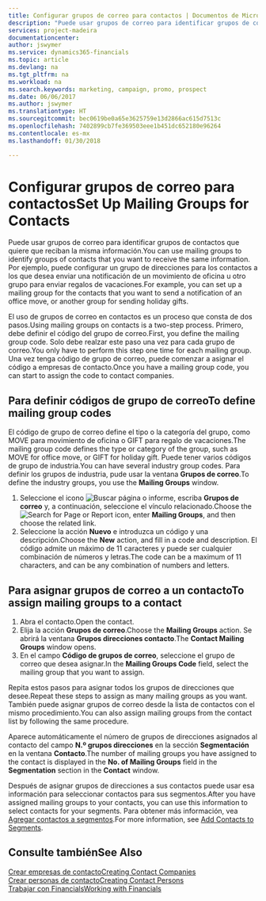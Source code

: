 ```yaml
---
title: Configurar grupos de correo para contactos | Documentos de Microsoft
description: "Puede usar grupos de correo para identificar grupos de contactos que deben recibir la misma información, por ejemplo, para una campaña de marketing o una promoción."
services: project-madeira
documentationcenter: 
author: jswymer
ms.service: dynamics365-financials
ms.topic: article
ms.devlang: na
ms.tgt_pltfrm: na
ms.workload: na
ms.search.keywords: marketing, campaign, promo, prospect
ms.date: 06/06/2017
ms.author: jswymer
ms.translationtype: HT
ms.sourcegitcommit: bec0619be0a65e3625759e13d2866ac615d7513c
ms.openlocfilehash: 7402899cb7fe369503eee1b451dc652180e96264
ms.contentlocale: es-mx
ms.lasthandoff: 01/30/2018

---
```

# <a name="set-up-mailing-groups-for-contacts"></a><span data-ttu-id="61fde-103">Configurar grupos de correo para contactos</span><span class="sxs-lookup"><span data-stu-id="61fde-103">Set Up Mailing Groups for Contacts</span></span>
<span data-ttu-id="61fde-104">Puede usar grupos de correo para identificar grupos de contactos que quiere que reciban la misma información.</span><span class="sxs-lookup"><span data-stu-id="61fde-104">You can use mailing groups to identify groups of contacts that you want to receive the same information.</span></span> <span data-ttu-id="61fde-105">Por ejemplo, puede configurar un grupo de direcciones para los contactos a los que desea enviar una notificación de un movimiento de oficina u otro grupo para enviar regalos de vacaciones.</span><span class="sxs-lookup"><span data-stu-id="61fde-105">For example, you can set up a mailing group for the contacts that you want to send a notification of an office move, or another group for sending holiday gifts.</span></span>

<span data-ttu-id="61fde-106">El uso de grupos de correo en contactos es un proceso que consta de dos pasos.</span><span class="sxs-lookup"><span data-stu-id="61fde-106">Using mailing groups on contacts is a two-step process.</span></span> <span data-ttu-id="61fde-107">Primero, debe definir el código del grupo de correo.</span><span class="sxs-lookup"><span data-stu-id="61fde-107">First, you define the mailing group code.</span></span> <span data-ttu-id="61fde-108">Solo debe realzar este paso una vez para cada grupo de correo.</span><span class="sxs-lookup"><span data-stu-id="61fde-108">You only have to perform this step one time for each mailing group.</span></span> <span data-ttu-id="61fde-109">Una vez tenga código de grupo de correo, puede comenzar a asignar el código a empresas de contacto.</span><span class="sxs-lookup"><span data-stu-id="61fde-109">Once you have a mailing group code, you can start to assign the code to contact companies.</span></span>

## <a name="to-define-mailing-group-codes"></a><span data-ttu-id="61fde-110">Para definir códigos de grupo de correo</span><span class="sxs-lookup"><span data-stu-id="61fde-110">To define mailing group codes</span></span>
<span data-ttu-id="61fde-111">El código de grupo de correo define el tipo o la categoría del grupo, como MOVE para movimiento de oficina o GIFT para regalo de vacaciones.</span><span class="sxs-lookup"><span data-stu-id="61fde-111">The mailing group code defines the type or category of the group, such as MOVE for office move, or GIFT for holiday gift.</span></span> <span data-ttu-id="61fde-112">Puede tener varios códigos de grupo de industria.</span><span class="sxs-lookup"><span data-stu-id="61fde-112">You can have several industry group codes.</span></span> <span data-ttu-id="61fde-113">Para definir los grupos de industria, pude usar la ventana **Grupos de correo**.</span><span class="sxs-lookup"><span data-stu-id="61fde-113">To define the industry groups, you use the **Mailing Groups** window.</span></span>

1. <span data-ttu-id="61fde-114">Seleccione el icono ![Buscar página o informe](media/ui-search/search_small.png "icono Buscar página o informe"), escriba **Grupos de correo** y, a continuación, seleccione el vínculo relacionado.</span><span class="sxs-lookup"><span data-stu-id="61fde-114">Choose the ![Search for Page or Report](media/ui-search/search_small.png "Search for Page or Report icon") icon, enter **Mailing Groups**, and then choose the related link.</span></span>
2. <span data-ttu-id="61fde-115">Seleccione la acción **Nuevo** e introduzca un código y una descripción.</span><span class="sxs-lookup"><span data-stu-id="61fde-115">Choose the **New** action, and fill in a code and description.</span></span> <span data-ttu-id="61fde-116">El código admite un máximo de 11 caracteres y puede ser cualquier combinación de números y letras.</span><span class="sxs-lookup"><span data-stu-id="61fde-116">The code can be a maximum of 11 characters, and can be any combination of numbers and letters.</span></span>

## <a name="AssignMailGroupContact"></a> <span data-ttu-id="61fde-117">Para asignar grupos de correo a un contacto</span><span class="sxs-lookup"><span data-stu-id="61fde-117">To assign mailing groups to a contact</span></span>
1. <span data-ttu-id="61fde-118">Abra el contacto.</span><span class="sxs-lookup"><span data-stu-id="61fde-118">Open the contact.</span></span>
2. <span data-ttu-id="61fde-119">Elija la acción **Grupos de correo**.</span><span class="sxs-lookup"><span data-stu-id="61fde-119">Choose the **Mailing Groups** action.</span></span> <span data-ttu-id="61fde-120">Se abrirá la ventana **Grupos direcciones contacto**.</span><span class="sxs-lookup"><span data-stu-id="61fde-120">The **Contact Mailing Groups** window opens.</span></span>
3. <span data-ttu-id="61fde-121">En el campo **Código de grupos de correo**, seleccione el grupo de correo que desea asignar.</span><span class="sxs-lookup"><span data-stu-id="61fde-121">In the **Mailing Groups Code** field, select the mailing group that you want to assign.</span></span>

<span data-ttu-id="61fde-122">Repita estos pasos para asignar todos los grupos de direcciones que desee.</span><span class="sxs-lookup"><span data-stu-id="61fde-122">Repeat these steps to assign as many mailing groups as you want.</span></span> <span data-ttu-id="61fde-123">También puede asignar grupos de correo desde la lista de contactos con el mismo procedimiento.</span><span class="sxs-lookup"><span data-stu-id="61fde-123">You can also assign mailing groups from the contact list by following the same procedure.</span></span>

<span data-ttu-id="61fde-124">Aparece automáticamente el número de grupos de direcciones asignados al contacto del campo **N.º grupos direcciones** en la sección **Segmentación** en la ventana **Contacto**.</span><span class="sxs-lookup"><span data-stu-id="61fde-124">The number of mailing groups you have assigned to the contact is displayed in the **No. of Mailing Groups** field in the **Segmentation** section in the **Contact** window.</span></span>

<span data-ttu-id="61fde-125">Después de asignar grupos de direcciones a sus contactos puede usar esa información para seleccionar contactos para sus segmentos.</span><span class="sxs-lookup"><span data-stu-id="61fde-125">After you have assigned mailing groups to your contacts, you can use this information to select contacts for your segments.</span></span> <span data-ttu-id="61fde-126">Para obtener más información, vea [Agregar contactos a segmentos](marketing-add-contact-segment.md).</span><span class="sxs-lookup"><span data-stu-id="61fde-126">For more information, see [Add Contacts to Segments](marketing-add-contact-segment.md).</span></span>

## <a name="see-also"></a><span data-ttu-id="61fde-127">Consulte también</span><span class="sxs-lookup"><span data-stu-id="61fde-127">See Also</span></span>
[<span data-ttu-id="61fde-128">Crear empresas de contacto</span><span class="sxs-lookup"><span data-stu-id="61fde-128">Creating Contact Companies</span></span>](marketing-create-contact-companies.md)  
[<span data-ttu-id="61fde-129">Crear personas de contacto</span><span class="sxs-lookup"><span data-stu-id="61fde-129">Creating Contact Persons</span></span>](marketing-create-contact-persons.md)  
[<span data-ttu-id="61fde-130">Trabajar con Financials</span><span class="sxs-lookup"><span data-stu-id="61fde-130">Working with Financials</span></span>](ui-work-product.md)

